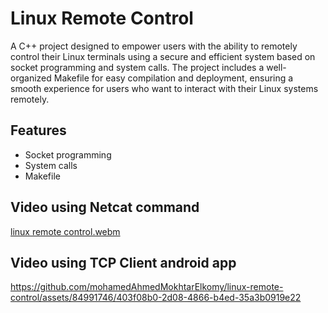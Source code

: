 # Linux Remote Control

A C++ project designed to empower users with the ability to remotely control their Linux terminals using a secure and efficient system based on socket programming and system calls. The project includes a well-organized Makefile for easy compilation and deployment, ensuring a smooth experience for users who want to interact with their Linux systems remotely.

## Features

- Socket programming
- System calls
- Makefile

## Video using Netcat command

[linux remote control.webm](https://github.com/mohamedAhmedMokhtarElkomy/linux-remote-control/assets/84991746/710ac33c-4644-411d-aab6-d3a35662a153)

## Video using TCP Client android app

https://github.com/mohamedAhmedMokhtarElkomy/linux-remote-control/assets/84991746/403f08b0-2d08-4866-b4ed-35a3b0919e22

